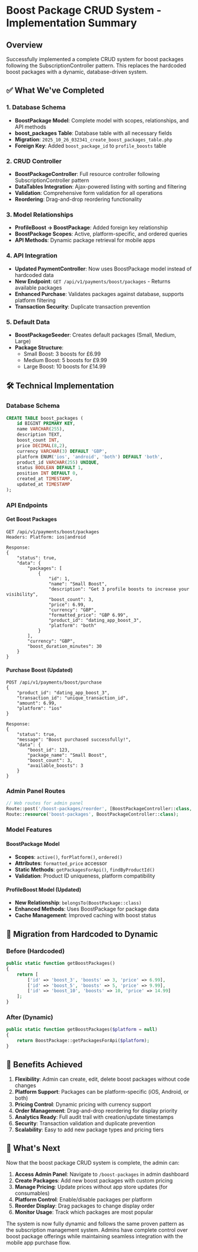 # Boost Package CRUD System - Implementation Summary

## Overview
Successfully implemented a complete CRUD system for boost packages following the SubscriptionController pattern. This replaces the hardcoded boost packages with a dynamic, database-driven system.

## ✅ What We've Completed

### 1. Database Schema
- **BoostPackage Model**: Complete model with scopes, relationships, and API methods
- **boost_packages Table**: Database table with all necessary fields
- **Migration**: `2025_10_26_032341_create_boost_packages_table.php`
- **Foreign Key**: Added `boost_package_id` to `profile_boosts` table

### 2. CRUD Controller
- **BoostPackageController**: Full resource controller following SubscriptionController pattern
- **DataTables Integration**: Ajax-powered listing with sorting and filtering
- **Validation**: Comprehensive form validation for all operations
- **Reordering**: Drag-and-drop reordering functionality

### 3. Model Relationships
- **ProfileBoost → BoostPackage**: Added foreign key relationship
- **BoostPackage Scopes**: Active, platform-specific, and ordered queries
- **API Methods**: Dynamic package retrieval for mobile apps

### 4. API Integration
- **Updated PaymentController**: Now uses BoostPackage model instead of hardcoded data
- **New Endpoint**: `GET /api/v1/payments/boost/packages` - Returns available packages
- **Enhanced Purchase**: Validates packages against database, supports platform filtering
- **Transaction Security**: Duplicate transaction prevention

### 5. Default Data
- **BoostPackageSeeder**: Creates default packages (Small, Medium, Large)
- **Package Structure**:
  - Small Boost: 3 boosts for £6.99
  - Medium Boost: 5 boosts for £9.99  
  - Large Boost: 10 boosts for £14.99

## 🛠 Technical Implementation

### Database Schema
```sql
CREATE TABLE boost_packages (
    id BIGINT PRIMARY KEY,
    name VARCHAR(255),
    description TEXT,
    boost_count INT,
    price DECIMAL(8,2),
    currency VARCHAR(3) DEFAULT 'GBP',
    platform ENUM('ios', 'android', 'both') DEFAULT 'both',
    product_id VARCHAR(255) UNIQUE,
    status BOOLEAN DEFAULT 1,
    position INT DEFAULT 0,
    created_at TIMESTAMP,
    updated_at TIMESTAMP
);
```

### API Endpoints

#### Get Boost Packages
```http
GET /api/v1/payments/boost/packages
Headers: Platform: ios|android

Response:
{
    "status": true,
    "data": {
        "packages": [
            {
                "id": 1,
                "name": "Small Boost",
                "description": "Get 3 profile boosts to increase your visibility",
                "boost_count": 3,
                "price": 6.99,
                "currency": "GBP",
                "formatted_price": "GBP 6.99",
                "product_id": "dating_app_boost_3",
                "platform": "both"
            }
        ],
        "currency": "GBP",
        "boost_duration_minutes": 30
    }
}
```

#### Purchase Boost (Updated)
```http
POST /api/v1/payments/boost/purchase
{
    "product_id": "dating_app_boost_3",
    "transaction_id": "unique_transaction_id",
    "amount": 6.99,
    "platform": "ios"
}

Response:
{
    "status": true,
    "message": "Boost purchased successfully!",
    "data": {
        "boost_id": 123,
        "package_name": "Small Boost",
        "boost_count": 3,
        "available_boosts": 3
    }
}
```

### Admin Panel Routes
```php
// Web routes for admin panel
Route::post('/boost-packages/reorder', [BoostPackageController::class, 'reorder']);
Route::resource('boost-packages', BoostPackageController::class);
```

### Model Features

#### BoostPackage Model
- **Scopes**: `active()`, `forPlatform()`, `ordered()`
- **Attributes**: `formatted_price` accessor
- **Static Methods**: `getPackagesForApi()`, `findByProductId()`
- **Validation**: Product ID uniqueness, platform compatibility

#### ProfileBoost Model (Updated)
- **New Relationship**: `belongsTo(BoostPackage::class)`
- **Enhanced Methods**: Uses BoostPackage for package data
- **Cache Management**: Improved caching with boost status

## 🔄 Migration from Hardcoded to Dynamic

### Before (Hardcoded)
```php
public static function getBoostPackages()
{
    return [
        ['id' => 'boost_3', 'boosts' => 3, 'price' => 6.99],
        ['id' => 'boost_5', 'boosts' => 5, 'price' => 9.99],
        ['id' => 'boost_10', 'boosts' => 10, 'price' => 14.99]
    ];
}
```

### After (Dynamic)
```php
public static function getBoostPackages($platform = null)
{
    return BoostPackage::getPackagesForApi($platform);
}
```

## 🎯 Benefits Achieved

1. **Flexibility**: Admin can create, edit, delete boost packages without code changes
2. **Platform Support**: Packages can be platform-specific (iOS, Android, or both)
3. **Pricing Control**: Dynamic pricing with currency support
4. **Order Management**: Drag-and-drop reordering for display priority
5. **Analytics Ready**: Full audit trail with creation/update timestamps
6. **Security**: Transaction validation and duplicate prevention
7. **Scalability**: Easy to add new package types and pricing tiers

## 🚀 What's Next

Now that the boost package CRUD system is complete, the admin can:

1. **Access Admin Panel**: Navigate to `/boost-packages` in admin dashboard
2. **Create Packages**: Add new boost packages with custom pricing
3. **Manage Pricing**: Update prices without app store updates (for consumables)
4. **Platform Control**: Enable/disable packages per platform
5. **Reorder Display**: Drag packages to change display order
6. **Monitor Usage**: Track which packages are most popular

The system is now fully dynamic and follows the same proven pattern as the subscription management system. Admins have complete control over boost package offerings while maintaining seamless integration with the mobile app purchase flow.